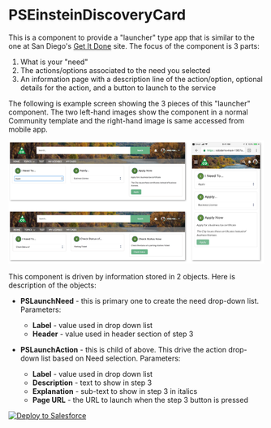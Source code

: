 # PSEinsteinDiscoveryCard

This is a component to provide a "launcher" type app that is similar to the one at San Diego's [Get It Done](https://www.sandiego.gov/) site.  The focus of the component is 3 parts:

1. What is your "need"
2. The actions/options associated to the need you selected
3. An information page with a description line of the action/option, optional details for the action, and a button to launch to the service

The following is example screen showing the 3 pieces of this "launcher" component. The two left-hand images show the component in a normal Community template and the right-hand image is same accessed from mobile app.

![alt text](https://raw.githubusercontent.com/thedges/PSPageLauncher/master/PSPageLauncherSnapshot1.png "Sample Image")

This component is driven by information stored in 2 objects. Here is description of the objects:

* <b>PSLaunchNeed</b> - this is primary one to create the need drop-down list. Parameters:
  - <b>Label</b> - value used in drop down list
  - <b>Header</b> - value used in header section of step 3

* <b>PSLaunchAction</b> - this is child of above. This drive the action drop-down list based on Need selection. Parameters:
  - <b>Label</b> - value used in drop down list
  - <b>Description</b> - text to show in step 3 
  - <b>Explanation</b> - sub-text to show in step 3 in italics
  - <b>Page URL</b> - the URL to launch when the step 3 button is pressed

<a href="https://githubsfdeploy.herokuapp.com">
  <img alt="Deploy to Salesforce"
       src="https://raw.githubusercontent.com/afawcett/githubsfdeploy/master/deploy.png">
</a>

